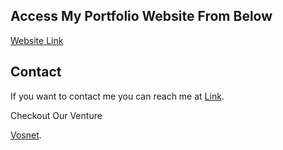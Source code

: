 
## Access My Portfolio Website From Below

[Website Link](
https://botapproved.github.io/Portfolio/)


## Contact

If you want to contact me you can reach me at [Link](https://www.linkedin.com/in/samstphnthms/).

Checkout Our Venture

[Vosnet](https://www.vosnet.co.in).

